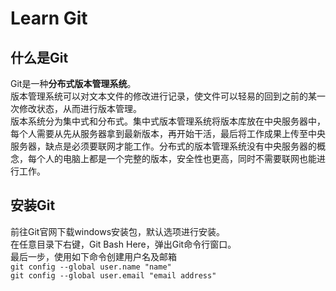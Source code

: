 # Learn Git
## 什么是Git
Git是一种**分布式版本管理系统**。  
版本管理系统可以对文本文件的修改进行记录，使文件可以轻易的回到之前的某一次修改状态，从而进行版本管理。  
版本系统分为集中式和分布式。集中式版本管理系统将版本库放在中央服务器中，每个人需要从先从服务器拿到最新版本，再开始干活，最后将工作成果上传至中央服务器，缺点是必须要联网才能工作。分布式的版本管理系统没有中央服务器的概念，每个人的电脑上都是一个完整的版本，安全性也更高，同时不需要联网也能进行工作。
## 安装Git
前往Git官网下载windows安装包，默认选项进行安装。  
在任意目录下右键，Git Bash Here，弹出Git命令行窗口。  
最后一步，使用如下命令创建用户名及邮箱  
`git config --global user.name "name"`  
`git config --global user.email "email address"`  
